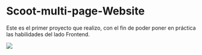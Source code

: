 # Scoot-multi-page-Website

Este es el primer proyecto que realizo, con el fin de poder poner en práctica las habilidades del lado Frontend. 

<img src="PrevisualizaciónRepositorio.gif"/>